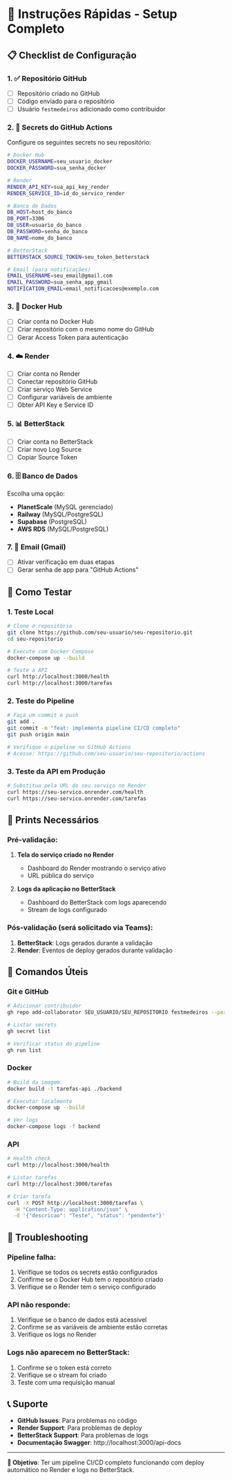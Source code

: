 # 🚀 Instruções Rápidas - Setup Completo

## 📋 Checklist de Configuração

### 1. ✅ Repositório GitHub
- [ ] Repositório criado no GitHub
- [ ] Código enviado para o repositório
- [ ] Usuário `festmedeiros` adicionado como contribuidor

### 2. 🔐 Secrets do GitHub Actions
Configure os seguintes secrets no seu repositório:

```bash
# Docker Hub
DOCKER_USERNAME=seu_usuario_docker
DOCKER_PASSWORD=sua_senha_docker

# Render
RENDER_API_KEY=sua_api_key_render
RENDER_SERVICE_ID=id_do_servico_render

# Banco de Dados
DB_HOST=host_do_banco
DB_PORT=3306
DB_USER=usuario_do_banco
DB_PASSWORD=senha_do_banco
DB_NAME=nome_do_banco

# BetterStack
BETTERSTACK_SOURCE_TOKEN=seu_token_betterstack

# Email (para notificações)
EMAIL_USERNAME=seu_email@gmail.com
EMAIL_PASSWORD=sua_senha_app_gmail
NOTIFICATION_EMAIL=email_notificacoes@exemplo.com
```

### 3. 🐳 Docker Hub
- [ ] Criar conta no Docker Hub
- [ ] Criar repositório com o mesmo nome do GitHub
- [ ] Gerar Access Token para autenticação

### 4. ☁️ Render
- [ ] Criar conta no Render
- [ ] Conectar repositório GitHub
- [ ] Criar serviço Web Service
- [ ] Configurar variáveis de ambiente
- [ ] Obter API Key e Service ID

### 5. 📊 BetterStack
- [ ] Criar conta no BetterStack
- [ ] Criar novo Log Source
- [ ] Copiar Source Token

### 6. 🗄️ Banco de Dados
Escolha uma opção:
- **PlanetScale** (MySQL gerenciado)
- **Railway** (MySQL/PostgreSQL)
- **Supabase** (PostgreSQL)
- **AWS RDS** (MySQL/PostgreSQL)

### 7. 📧 Email (Gmail)
- [ ] Ativar verificação em duas etapas
- [ ] Gerar senha de app para "GitHub Actions"

## 🚀 Como Testar

### 1. Teste Local
```bash
# Clone o repositório
git clone https://github.com/seu-usuario/seu-repositorio.git
cd seu-repositorio

# Execute com Docker Compose
docker-compose up --build

# Teste a API
curl http://localhost:3000/health
curl http://localhost:3000/tarefas
```

### 2. Teste do Pipeline
```bash
# Faça um commit e push
git add .
git commit -m "feat: implementa pipeline CI/CD completo"
git push origin main

# Verifique o pipeline no GitHub Actions
# Acesse: https://github.com/seu-usuario/seu-repositorio/actions
```

### 3. Teste da API em Produção
```bash
# Substitua pela URL do seu serviço no Render
curl https://seu-servico.onrender.com/health
curl https://seu-servico.onrender.com/tarefas
```

## 📸 Prints Necessários

### Pré-validação:
1. **Tela do serviço criado no Render**
   - Dashboard do Render mostrando o serviço ativo
   - URL pública do serviço

2. **Logs da aplicação no BetterStack**
   - Dashboard do BetterStack com logs aparecendo
   - Stream de logs configurado

### Pós-validação (será solicitado via Teams):
1. **BetterStack**: Logs gerados durante a validação
2. **Render**: Eventos de deploy gerados durante validação

## 🔧 Comandos Úteis

### Git e GitHub
```bash
# Adicionar contribuidor
gh repo add-collaborator SEU_USUARIO/SEU_REPOSITORIO festmedeiros --permission write

# Listar secrets
gh secret list

# Verificar status do pipeline
gh run list
```

### Docker
```bash
# Build da imagem
docker build -t tarefas-api ./backend

# Executar localmente
docker-compose up --build

# Ver logs
docker-compose logs -f backend
```

### API
```bash
# Health check
curl http://localhost:3000/health

# Listar tarefas
curl http://localhost:3000/tarefas

# Criar tarefa
curl -X POST http://localhost:3000/tarefas \
  -H "Content-Type: application/json" \
  -d '{"descricao": "Teste", "status": "pendente"}'
```

## 🚨 Troubleshooting

### Pipeline falha:
1. Verifique se todos os secrets estão configurados
2. Confirme se o Docker Hub tem o repositório criado
3. Verifique se o Render tem o serviço configurado

### API não responde:
1. Verifique se o banco de dados está acessível
2. Confirme se as variáveis de ambiente estão corretas
3. Verifique os logs no Render

### Logs não aparecem no BetterStack:
1. Confirme se o token está correto
2. Verifique se o stream foi criado
3. Teste com uma requisição manual

## 📞 Suporte

- **GitHub Issues**: Para problemas no código
- **Render Support**: Para problemas de deploy
- **BetterStack Support**: Para problemas de logs
- **Documentação Swagger**: http://localhost:3000/api-docs

---

**🎯 Objetivo**: Ter um pipeline CI/CD completo funcionando com deploy automático no Render e logs no BetterStack. 